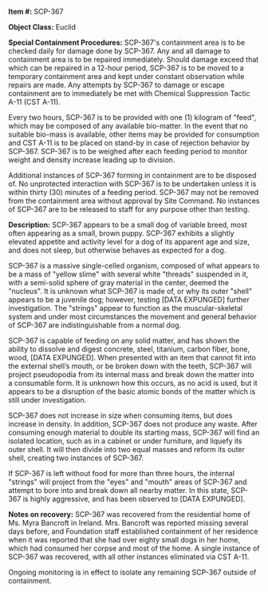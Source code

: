**Item #:** SCP-367

**Object Class:** Euclid

**Special Containment Procedures:** SCP-367's containment area is to be checked daily for damage done by SCP-367. Any and all damage to containment area is to be repaired immediately. Should damage exceed that which can be repaired in a 12-hour period, SCP-367 is to be moved to a temporary containment area and kept under constant observation while repairs are made. Any attempts by SCP-367 to damage or escape containment are to immediately be met with Chemical Suppression Tactic A-11 (CST A-11).

Every two hours, SCP-367 is to be provided with one (1) kilogram of "feed", which may be composed of any available bio-matter. In the event that no suitable bio-mass is available, other items may be provided for consumption and CST A-11 is to be placed on stand-by in case of rejection behavior by SCP-367. SCP-367 is to be weighed after each feeding period to monitor weight and density increase leading up to division.

Additional instances of SCP-367 forming in containment are to be disposed of. No unprotected interaction with SCP-367 is to be undertaken unless it is within thirty (30) minutes of a feeding period. SCP-367 may not be removed from the containment area without approval by Site Command. No instances of SCP-367 are to be released to staff for any purpose other than testing.

**Description:** SCP-367 appears to be a small dog of variable breed, most often appearing as a small, brown puppy. SCP-367 exhibits a slightly elevated appetite and activity level for a dog of its apparent age and size, and does not sleep, but otherwise behaves as expected for a dog.

SCP-367 is a massive single-celled organism, composed of what appears to be a mass of "yellow slime" with several white "threads" suspended in it, with a semi-solid sphere of gray material in the center, deemed the "nucleus". It is unknown what SCP-367 is made of, or why its outer "shell" appears to be a juvenile dog; however, testing \[DATA EXPUNGED\] further investigation. The "strings" appear to function as the muscular-skeletal system and under most circumstances the movement and general behavior of SCP-367 are indistinguishable from a normal dog.

SCP-367 is capable of feeding on any solid matter, and has shown the ability to dissolve and digest concrete, steel, titanium, carbon fiber, bone, wood, \[DATA EXPUNGED\]. When presented with an item that cannot fit into the external shell’s mouth, or be broken down with the teeth, SCP-367 will project pseudopodia from its internal mass and break down the matter into a consumable form. It is unknown how this occurs, as no acid is used, but it appears to be a disruption of the basic atomic bonds of the matter which is still under investigation.

SCP-367 does not increase in size when consuming items, but does increase in density. In addition, SCP-367 does not produce any waste. After consuming enough material to double its starting mass, SCP-367 will find an isolated location, such as in a cabinet or under furniture, and liquefy its outer shell. It will then divide into two equal masses and reform its outer shell, creating two instances of SCP-367.

If SCP-367 is left without food for more than three hours, the internal "strings" will project from the "eyes" and "mouth" areas of SCP-367 and attempt to bore into and break down all nearby matter. In this state, SCP-367 is highly aggressive, and has been observed to \[DATA EXPUNGED\].

**Notes on recovery:** SCP-367 was recovered from the residential home of Ms. Myra Bancroft in Ireland. Mrs. Bancroft was reported missing several days before, and Foundation staff established containment of her residence when it was reported that she had over eighty small dogs in her home, which had consumed her corpse and most of the home. A single instance of SCP-367 was recovered, with all other instances eliminated via CST A-11.

Ongoing monitoring is in effect to isolate any remaining SCP-367 outside of containment.